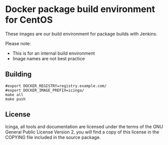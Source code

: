 Docker package build environment for CentOS
===========================================

These images are our build environment for package builds with Jenkins.

Please note:
* This is for an internal build environment
* Image names are not best practice

## Building

```
#export DOCKER_REGISTRY=registry.example.com/
#export DOCKER_IMAGE_PREFIX=icinga/
make all
make push
```

## License

Icinga, all tools and documentation are licensed under the terms of the GNU
General Public License Version 2, you will find a copy of this license in the
COPYING file included in the source package.
